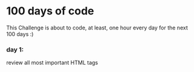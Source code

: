 # 100 days of code

This Challenge is about to code, at least, one hour every day for the next 100 days :)

### day 1: 
review all most important HTML tags

